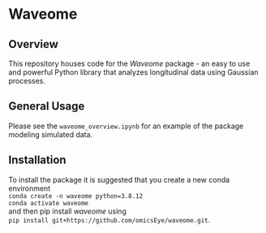 # Waveome


## Overview
This repository houses code for the _Waveome_ package - an easy to use and powerful Python library that analyzes longitudinal data using Gaussian processes. 

## General Usage
Please see the `waveome_overview.ipynb` for an example of the package modeling simulated data.

## Installation
To install the package it is suggested that you create a new conda environment   
`conda create -n waveome python=3.8.12`   
`conda activate waveome`   
and then pip install _waveome_ using    
`pip install git+https://github.com/omicsEye/waveome.git`.